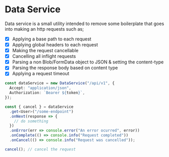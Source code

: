 # Data Service

Data service is a small utility intended to remove some boilerplate that goes into making an http requests such as;

- [x] Applying a base path to each request
- [x] Applying global headers to each request
- [x] Making the request cancellable
- [x] Cancelling all inflight requests
- [x] Parsing a non Blob/FormData object to JSON & setting the content-type
- [x] Parsing the response body based on content type
- [x] Applying a request timeout

```typescript
const dataService = new DataService("/api/v1", {
  Accept: "application/json",
  Authorization: `Bearer ${token}`,
});

const { cancel } = dataService
  .get<User>("/some-endpoint")
  .onNext(response => {
    // do something
  })
  .onError(err => console.error("An error ocurred", error))
  .onComplete(() => console.info("Request completed"))
  .onCancel(() => console.info("Request was cancelled"));

cancel(); // cancel the request
```
